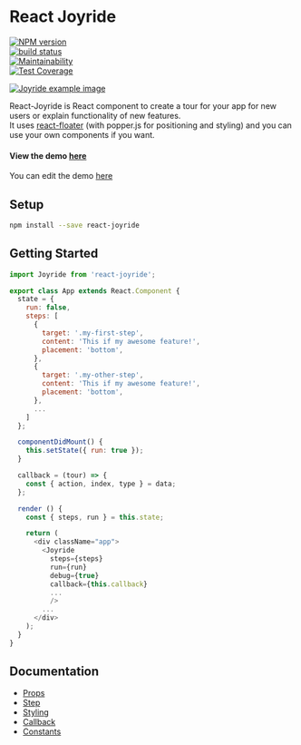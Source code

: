# React Joyride

[![NPM version](https://badge.fury.io/js/react-joyride.svg)](https://www.npmjs.com/package/react-joyride)  
[![build status](https://travis-ci.org/gilbarbara/react-joyride.svg)](https://travis-ci.org/gilbarbara/react-joyride)  
[![Maintainability](https://api.codeclimate.com/v1/badges/43ecb5536910133429bd/maintainability)](https://codeclimate.com/github/gilbarbara/react-joyride/maintainability)  
[![Test Coverage](https://api.codeclimate.com/v1/badges/43ecb5536910133429bd/test_coverage)](https://codeclimate.com/github/gilbarbara/react-joyride/test_coverage)

[![Joyride example image](http://gilbarbara.github.io/react-joyride/media/example.png)](http://gilbarbara.github.io/react-joyride/)

React-Joyride is React component to create a tour for your app for new users or explain functionality of new features.  
It uses [react-floater](https://github.com/gilbarbara/react-floater) \(with popper.js for positioning and styling\) and you can use your own components if you want.

#### View the demo [here](https://2zpjporp4p.codesandbox.io/)

You can edit the demo [here](https://codesandbox.io/s/2zpjporp4p)

## Setup

```bash
npm install --save react-joyride
```

## Getting Started

```js
import Joyride from 'react-joyride';

export class App extends React.Component {
  state = {
    run: false,
    steps: [
      {
        target: '.my-first-step',
        content: 'This if my awesome feature!',
        placement: 'bottom',
      },
      {
        target: '.my-other-step',
        content: 'This if my awesome feature!',
        placement: 'bottom',
      },
      ...
    ]
  };

  componentDidMount() {
    this.setState({ run: true });
  }

  callback = (tour) => {
    const { action, index, type } = data;
  };

  render () {
    const { steps, run } = this.state;

    return (
      <div className="app">
        <Joyride
          steps={steps}
          run={run}
          debug={true}
          callback={this.callback}
          ...
          />
        ...
      </div>
    );
  }
}
```

## Documentation

* [Props](/docs/Props.md)
* [Step](/docs/Step.md)
* [Styling](/docs/Styling.md)
* [Callback](/docs/Callback.md)
* [Constants](/docs/Constants.md)



